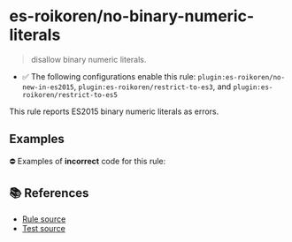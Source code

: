 # es-roikoren/no-binary-numeric-literals
> disallow binary numeric literals.

- ✅ The following configurations enable this rule: `plugin:es-roikoren/no-new-in-es2015`, `plugin:es-roikoren/restrict-to-es3`, and `plugin:es-roikoren/restrict-to-es5`

This rule reports ES2015 binary numeric literals as errors.

## Examples

⛔ Examples of **incorrect** code for this rule:

<eslint-playground type="bad" code="/*eslint es-roikoren/no-binary-numeric-literals: error */
let a = 0b1010
" />

## 📚 References

- [Rule source](https://github.com/roikoren755/eslint-plugin-es/blob/v0.0.1/src/rules/no-binary-numeric-literals.ts)
- [Test source](https://github.com/roikoren755/eslint-plugin-es/blob/v0.0.1/tests/src/rules/no-binary-numeric-literals.ts)
